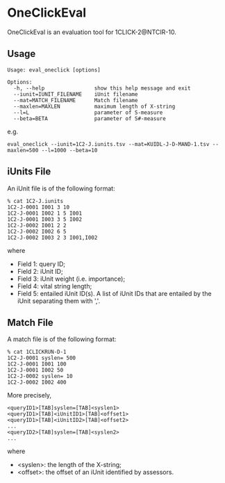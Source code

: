 OneClickEval
============

OneClickEval is an evaluation tool for 1CLICK-2@NTCIR-10.

Usage
------------
```
Usage: eval_oneclick [options]

Options:
  -h, --help            	show this help message and exit
  --iunit=IUNIT_FILENAME	iUnit filename
  --mat=MATCH_FILENAME  	Match filename
  --maxlen=MAXLEN       	maximum length of X-string
  --l=L						parameter of S-measure
  --beta=BETA           	parameter of S#-measure
```

e.g.
```
eval_oneclick --iunit=1C2-J.iunits.tsv --mat=KUIDL-J-D-MAND-1.tsv --maxlen=500 --l=1000 --beta=10
```


iUnits File
------------
An iUnit file is of the following format:

```
% cat 1C2-J.iunits
1C2-J-0001 I001 3 10
1C2-J-0001 I002 1 5 I001
1C2-J-0001 I003 3 5 I002
1C2-J-0002 I001 2 2
1C2-J-0002 I002 6 5
1C2-J-0002 I003 2 3 I001,I002
````

where
- Field 1: query ID;
- Field 2: iUnit ID;
- Field 3: iUnit weight (i.e. importance);
- Field 4: vital string length;
- Field 5: entailed iUnit ID(s). A list of iUnit IDs that are entailed by the iUnit 
           separating them with ','.


Match File
------------
A match file is of the following format:
```
% cat 1CLICKRUN-D-1
1C2-J-0001 syslen= 500
1C2-J-0001 I001 100
1C2-J-0001 I002 50
1C2-J-0002 syslen= 10
1C2-J-0002 I002 400
```

More precisely,
```
<queryID1>[TAB]syslen=[TAB]<syslen1>
<queryID1>[TAB]<iUnitID1>[TAB]<offset1>
<queryID1>[TAB]<iUnitID2>[TAB]<offset2>
...
<queryID2>[TAB]syslen=[TAB]<syslen2>
...
```

where
- &lt;syslen>: the length of the X-string;
- &lt;offset>: the offset of an iUnit identified by assessors.
